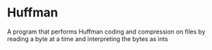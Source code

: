 # Huffman
A program that performs Huffman coding and compression on files by reading a byte at a time and interpreting the bytes as ints
